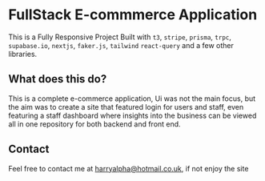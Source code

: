 # FullStack E-commmerce Application

This is a Fully Responsive Project Built with `t3`, `stripe`, `prisma`, `trpc`, `supabase.io`, `nextjs`, `faker.js`, `tailwind` `react-query` and a few other libraries.

## What does this do?

This is a complete e-commerce application, Ui was not the main focus, but the aim was to create a site that featured login for users and staff, even featuring a staff dashboard where insights into the business can be viewed all in one repository for both backend and front end.

## Contact

Feel free to contact me at harryalpha@hotmail.co.uk, if not enjoy the site
